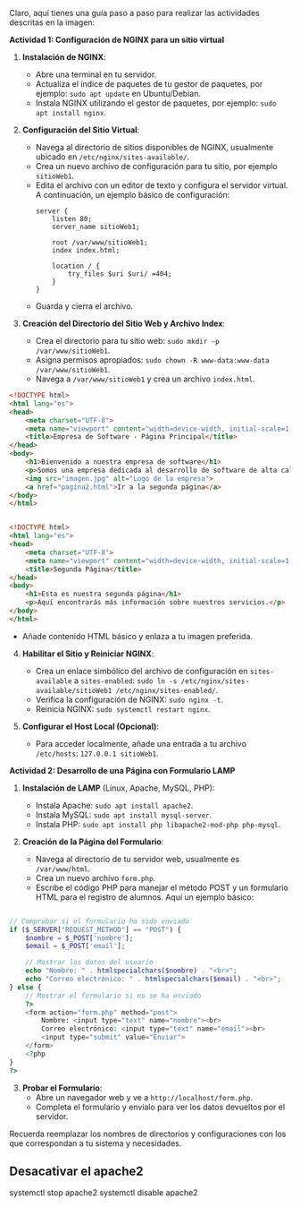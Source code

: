 Claro, aquí tienes una guía paso a paso para realizar las actividades descritas en la imagen:

**Actividad 1: Configuración de NGINX para un sitio virtual**

1. **Instalación de NGINX**:
   - Abre una terminal en tu servidor.
   - Actualiza el índice de paquetes de tu gestor de paquetes, por ejemplo: `sudo apt update` en Ubuntu/Debian.
   - Instala NGINX utilizando el gestor de paquetes, por ejemplo: `sudo apt install nginx`.

2. **Configuración del Sitio Virtual**:
   - Navega al directorio de sitios disponibles de NGINX, usualmente ubicado en `/etc/nginx/sites-available/`.
   - Crea un nuevo archivo de configuración para tu sitio, por ejemplo `sitioWeb1`.
   - Edita el archivo con un editor de texto y configura el servidor virtual. A continuación, un ejemplo básico de configuración:
     ```
     server {
         listen 80;
         server_name sitioWeb1;
     
         root /var/www/sitioWeb1;
         index index.html;
     
         location / {
             try_files $uri $uri/ =404;
         }
     }
     ```
   - Guarda y cierra el archivo.

3. **Creación del Directorio del Sitio Web y Archivo Index**:
   - Crea el directorio para tu sitio web: `sudo mkdir -p /var/www/sitioWeb1`.
   - Asigna permisos apropiados: `sudo chown -R www-data:www-data /var/www/sitioWeb1`.
   - Navega a `/var/www/sitioWeb1` y crea un archivo `index.html`.

```html
<!DOCTYPE html>
<html lang="es">
<head>
    <meta charset="UTF-8">
    <meta name="viewport" content="width=device-width, initial-scale=1.0">
    <title>Empresa de Software - Página Principal</title>
</head>
<body>
    <h1>Bienvenido a nuestra empresa de software</h1>
    <p>Somos una empresa dedicada al desarrollo de software de alta calidad.</p>
    <img src="imagen.jpg" alt="Logo de la empresa">
    <a href="pagina2.html">Ir a la segunda página</a>
</body>
</html>


<!DOCTYPE html>
<html lang="es">
<head>
    <meta charset="UTF-8">
    <meta name="viewport" content="width=device-width, initial-scale=1.0">
    <title>Segunda Página</title>
</head>
<body>
    <h1>Esta es nuestra segunda página</h1>
    <p>Aquí encontrarás más información sobre nuestros servicios.</p>
</body>
</html>
```
   - Añade contenido HTML básico y enlaza a tu imagen preferida.

4. **Habilitar el Sitio y Reiniciar NGINX**:
   - Crea un enlace simbólico del archivo de configuración en `sites-available` a `sites-enabled`: 
     `sudo ln -s /etc/nginx/sites-available/sitioWeb1 /etc/nginx/sites-enabled/`.
   - Verifica la configuración de NGINX: `sudo nginx -t`.
   - Reinicia NGINX: `sudo systemctl restart nginx`.

5. **Configurar el Host Local (Opcional)**:
   - Para acceder localmente, añade una entrada a tu archivo `/etc/hosts`: `127.0.0.1 sitioWeb1`.

**Actividad 2: Desarrollo de una Página con Formulario LAMP**

1. **Instalación de LAMP** (Linux, Apache, MySQL, PHP):
   - Instala Apache: `sudo apt install apache2`.
   - Instala MySQL: `sudo apt install mysql-server`.
   - Instala PHP: `sudo apt install php libapache2-mod-php php-mysql`.

2. **Creación de la Página del Formulario**:
   - Navega al directorio de tu servidor web, usualmente es `/var/www/html`.
   - Crea un nuevo archivo `form.php`.
   - Escribe el código PHP para manejar el método POST y un formulario HTML para el registro de alumnos.
     Aquí un ejemplo básico:
```php

// Comprobar si el formulario ha sido enviado
if ($_SERVER["REQUEST_METHOD"] == "POST") {
    $nombre = $_POST['nombre'];
    $email = $_POST['email'];

    // Mostrar los datos del usuario
    echo "Nombre: " . htmlspecialchars($nombre) . "<br>";
    echo "Correo electrónico: " . htmlspecialchars($email) . "<br>";
} else {
    // Mostrar el formulario si no se ha enviado
    ?>
    <form action="form.php" method="post">
        Nombre: <input type="text" name="nombre"><br>
        Correo electrónico: <input type="text" name="email"><br>
        <input type="submit" value="Enviar">
    </form>
    <?php
}
?>

```

3. **Probar el Formulario**:
   - Abre un navegador web y ve a `http://localhost/form.php`.
   - Completa el formulario y envíalo para ver los datos devueltos por el servidor.

Recuerda reemplazar los nombres de directorios y configuraciones con los que correspondan a tu sistema y necesidades.

## Desacativar el apache2
systemctl stop apache2
systemctl disable apache2
